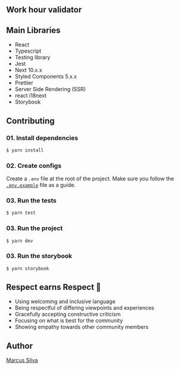 ## Work hour validator

## Main Libraries
- React
- Typescript
- Testing library
- Jest
- Next 10.x.x
- Styled Components 5.x.x
- Prettier
- Server Side Rendering (SSR)
- react i18next
- Storybook

## Contributing

### 01. Install dependencies

```sh
$ yarn install
```

### 02. Create configs

Create a `.env` file at the root of the project. Make sure you follow the [`.env.example`](.env.example) file as a guide.

### 03. Run the tests

```sh
$ yarn test
```

### 03. Run the project
```sh
$ yarn dev
```

### 03. Run the storybook
```sh
$ yarn storybook
```

## Respect earns Respect 👏

- Using welcoming and inclusive language
- Being respectful of differing viewpoints and experiences
- Gracefully accepting constructive criticism
- Focusing on what is best for the community
- Showing empathy towards other community members

## Author
[Marcus Silva](https://mvfsillva.dev)
